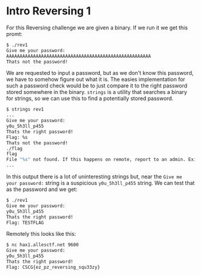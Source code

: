 # Intro Reversing 1
For this Reversing challenge we are given a binary.
If we run it we get this promt:
```bash
$ ./rev1
Give me your password:
AAAAAAAAAAAAAAAAAAAAAAAAAAAAAAAAAAAAAAAAAAAAAAAAAAAAAA
Thats not the password!
```
We are requested to input a password, but as we don't know this password, we have to somehow figure out what it is. The easies implementation for such a password check would be to just compare it to the right password stored somewhere in the binary. `strings` is a utility that searches a binary for strings, so we can use this to find a potentially stored password.
```bash
$ strings rev1
...
Give me your password:
y0u_5h3ll_p455
Thats the right password!
Flag: %s
Thats not the password!
./flag
flag
File "%s" not found. If this happens on remote, report to an admin. Exiting...
...
```
In this output there is a lot of uninteresting strings but, near the `Give me your password:` string is a suspicious `y0u_5h3ll_p455` string. We can test that as the password and we get:
```bash
$ ./rev1
Give me your password:
y0u_5h3ll_p455
Thats the right password!
Flag: TESTFLAG
```
Remotely this looks like this:
```bash
$ nc hax1.allesctf.net 9600
Give me your password:
y0u_5h3ll_p455
Thats the right password!
Flag: CSCG{ez_pz_reversing_squ33zy}
```
